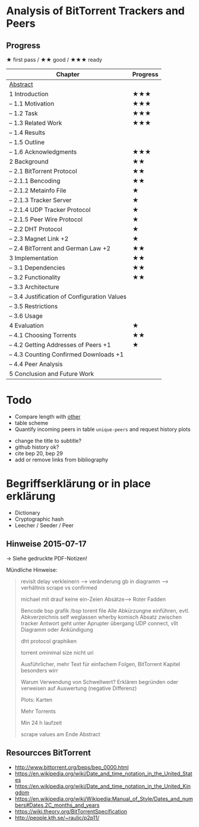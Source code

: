 # Analysis of BitTorrent Trackers and Peers
## Progress
★ first pass / ★★ good / ★★★ ready

Chapter | Progress
--- | ---
[Abstract](https://www.ece.cmu.edu/~koopman/essays/abstract.html) |
1 Introduction | ★★★
– 1.1 Motivation | ★★★
– 1.2 Task | ★★★
– 1.3 Related Work | ★★★
– 1.4 Results |
– 1.5 Outline |
– 1.6 Acknowledgments | ★★★
2 Background | ★★
– 2.1 BitTorrent Protocol | ★★
– 2.1.1 Bencoding | ★★
– 2.1.2 Metainfo File | ★
– 2.1.3 Tracker Server | ★
– 2.1.4 UDP Tracker Protocol | ★
– 2.1.5 Peer Wire Protocol | ★
– 2.2 DHT Protocol | ★
– 2.3 Magnet Link +2 | ★
– 2.4 BitTorrent and German Law +2 | ★★
3 Implementation | ★★
– 3.1 Dependencies | ★★
– 3.2 Functionality | ★★
– 3.3 Architecture |
– 3.4 Justification of Configuration Values |
– 3.5 Restrictions |
– 3.6 Usage |
4 Evaluation | ★
– 4.1 Choosing Torrents | ★★
– 4.2 Getting Addresses of Peers +1 | ★
– 4.3 Counting Confirmed Downloads +1 |
– 4.4 Peer Analysis |
5 Conclusion and Future Work |

# Todo
* Compare length with [other](https://www1.cs.fau.de/staff/gruhn)
* table scheme
* Quantify incoming peers in table `unique-peers` and request history plots
- change the title to subtitle?
- github history ok?
- cite bep 20, bep 29
- add or remove links from bibliography

# Begriffserklärung or in place erklärung
* Dictionary
* Cryptographic hash
* Leecher / Seeder / Peer

## Hinweise 2015-07-17
→ Siehe gedruckte PDF-Notizen!

Mündliche Hinweise:

> revisit delay verkleinern --> veränderung
> gb in diagramm --> verhältnis scrape vs confirmed
>
> michael mit drauf
> keine ein-Zeien Absätze--> Roter Fadden
>
> Bencode bsp
> grafik /bsp torent file
> Alle Abkürzungne einführen, evtl. Abkverzeichnis
> self weglassen
> wherby komisch
> Absatz zwischen tracker Antwort geht unter
> Aprupter übergang UDP connect, vllt Diagramm oder Ankündigung
>
> dht protocol graphiken
>
> torrent ominimal size nicht uri
>
> Ausführlicher, mehr Text für einfachem Folgen, BitTorrent Kapitel besonders wirr
>
> Warum Verwendung von Schwellwert? Erklären begründen oder verweisen auf Auswertung (negative Differenz)
>
> Plots: Karten
>
> Mehr Torrents
>
> Min 24 h laufzeit
>
> scrape values am Ende
> Abstract

## Resourcces BitTorrent
* http://www.bittorrent.org/beps/bep_0000.html
* https://en.wikipedia.org/wiki/Date_and_time_notation_in_the_United_States
* https://en.wikipedia.org/wiki/Date_and_time_notation_in_the_United_Kingdom
* https://en.wikipedia.org/wiki/Wikipedia:Manual_of_Style/Dates_and_numbers#Dates.2C_months_and_years
* https://wiki.theory.org/BitTorrentSpecification
* http://people.kth.se/~rauljc/p2p11/
